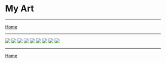 # My Art

---

[Home](index.md)

---

![](MyArt/272236298_952402772085235_839533405671148277_n.png)
![](MyArt/274351809_658451438608989_8672834824746754599_n.png)
![](MyArt/275627064_379033113798849_1361450636824920693_n.png)
![](MyArt/277348616_345609617593967_7501228930086453677_n.png)
![](MyArt/277608703_1101590347061028_475405141840308121_n.png)
![](MyArt/277707590_704012120802178_7655059763953840113_n.png)
![](MyArt/279153523_512616380525954_4410063712739820198_n.png)
![](MyArt/279290253_528817428644215_927698273364394305_n.png)
![](MyArt/279297759_381874910519293_4971128090686587335_n.png)

---

[Home](index.md)
